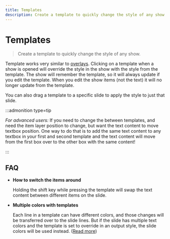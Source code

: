 ```yaml
---
title: Templates
description: Create a template to quickly change the style of any show.
---
```


# Templates

> Create a template to quickly change the style of any show.

Template works very similar to [overlays](./overlays). Clicking on a template when a show is opened will override the style in the show with the style from the template. The show will remember the template, so it will always update if you edit the template. When you edit the show items (not the text) it will no longer update from the template.

You can also drag a template to a specific slide to apply the style to just that slide.

:::admonition type=tip

_For advanced users:_ If you need to change the between templates, and need the item layer position to change, but want the text content to move textbox position. One way to do that is to add the same text content to any textbox in your first and second template and the text content will move from the first box over to the other box with the same content!

:::

## FAQ

-   **How to switch the items around**

    Holding the shift key while pressing the template will swap the text content between different items on the slide.

-   **Multiple colors with templates**

    Each line in a template can have different colors, and those changes will be transferred over to the slide lines. But if the slide has multiple text colors and the template is set to override in an output style, the slide colors will be used instead. ([Read more](https://github.com/ChurchApps/FreeShow/issues/1241))
